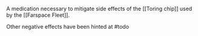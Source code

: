 A medication necessary to mitigate side effects of the [[Toring chip]] used by the [[Farspace Fleet]]. 

Other negative effects have been hinted at #todo